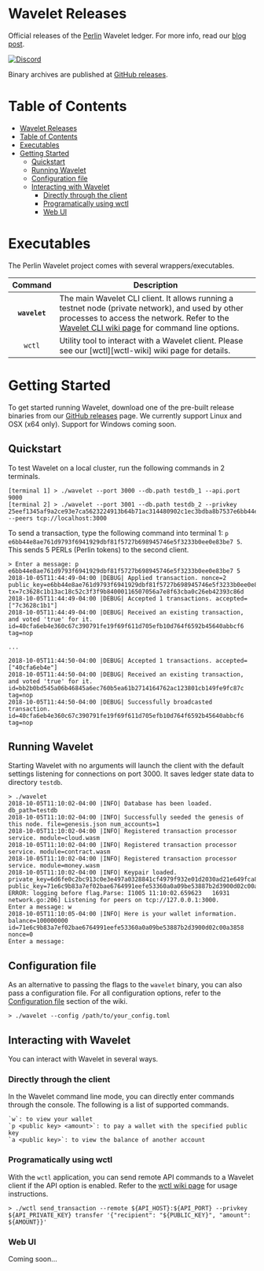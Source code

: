 # Wavelet Releases

Official releases of the [Perlin][perlin] Wavelet ledger. For more info, read our [blog post][wavelet-ledger].

[![Discord][discord-shield]][discord]

Binary archives are published at [GitHub releases][github-releases].

# Table of Contents
- [Wavelet Releases](#wavelet-releases)
- [Table of Contents](#table-of-contents)
- [Executables](#executables)
- [Getting Started](#getting-started)
    - [Quickstart](#quickstart)
    - [Running Wavelet](#running-wavelet)
    - [Configuration file](#configuration-file)
    - [Interacting with Wavelet](#interacting-with-wavelet)
        - [Directly through the client](#directly-through-the-client)
        - [Programatically using wctl](#programatically-using-wctl)
        - [Web UI](#web-ui)

# Executables

The Perlin Wavelet project comes with several wrappers/executables.

| Command    | Description |
|:----------:|-------------|
| **`wavelet`** | The main Wavelet CLI client. It allows running a testnet node (private network), and used by other processes to access the network. Refer to the [Wavelet CLI wiki page][wiki-wavelet-cli] for command line options. |
| `wctl` | Utility tool to interact with a Wavelet client. Please see our [wctl][wctl-wiki] wiki page for details. |

# Getting Started

To get started running Wavelet, download one of the pre-built release binaries from our [GitHub releases][github-releases] page. We currently support Linux and OSX (x64 only). Support for Windows coming soon.

## Quickstart

To test Wavelet on a local cluster, run the following commands in 2 terminals.

```shell
[terminal 1] > ./wavelet --port 3000 --db.path testdb_1 --api.port 9000
[terminal 2] > ./wavelet --port 3001 --db.path testdb_2 --privkey 25eef1345af9a2ce93e7ca5623224913b64b71ac314480902c1ec3bdba8b7537e6bb44e8ae761d9793f6941929dbf81f5727b698945746e5f3233b0ee0e83be7 --peers tcp://localhost:3000
```

To send a transaction, type the following command into terminal 1: `p e6bb44e8ae761d9793f6941929dbf81f5727b698945746e5f3233b0ee0e83be7 5`. This sends 5 PERLs (Perlin tokens) to the second client.

```shell
> Enter a message: p e6bb44e8ae761d9793f6941929dbf81f5727b698945746e5f3233b0ee0e83be7 5
2018-10-05T11:44:49-04:00 |DEBUG| Applied transaction. nonce=2 public_key=e6bb44e8ae761d9793f6941929dbf81f5727b698945746e5f3233b0ee0e83be7 tx=7c3628c1b13ac18c52c3f3f9b84000116507056a7e8f63cba0c26eb42393c86d
2018-10-05T11:44:49-04:00 |DEBUG| Accepted 1 transactions. accepted=["7c3628c1b1"]
2018-10-05T11:44:49-04:00 |DEBUG| Received an existing transaction, and voted 'true' for it. id=40cfa6eb4e360c67c390791fe19f69f611d705efb10d764f6592b45640abbcf6 tag=nop

...

2018-10-05T11:44:50-04:00 |DEBUG| Accepted 1 transactions. accepted=["40cfa6eb4e"]
2018-10-05T11:44:50-04:00 |DEBUG| Received an existing transaction, and voted 'true' for it. id=bb2b0bd545a06b46845a6ec760b5ea61b2714164762ac123801cb149fe9fc87c tag=nop
2018-10-05T11:44:50-04:00 |DEBUG| Successfully broadcasted transaction. id=40cfa6eb4e360c67c390791fe19f69f611d705efb10d764f6592b45640abbcf6 tag=nop
```

## Running Wavelet

Starting Wavelet with no arguments will launch the client with the default settings listening for connections on port 3000. It saves ledger state data to directory `testdb`.

```shell
> ./wavelet
2018-10-05T11:10:02-04:00 |INFO| Database has been loaded. db_path=testdb
2018-10-05T11:10:02-04:00 |INFO| Successfully seeded the genesis of this node. file=genesis.json num_accounts=1
2018-10-05T11:10:02-04:00 |INFO| Registered transaction processor service. module=cloud.wasm
2018-10-05T11:10:02-04:00 |INFO| Registered transaction processor service. module=contract.wasm
2018-10-05T11:10:02-04:00 |INFO| Registered transaction processor service. module=money.wasm
2018-10-05T11:10:02-04:00 |INFO| Keypair loaded. private_key=6d6fe0c2bc913c0e3e497a0328841cf4979f932e01d2030ad21e649fca8d47fe71e6c9b83a7ef02bae6764991eefe53360a0a09be53887b2d3900d02c00a3858 public_key=71e6c9b83a7ef02bae6764991eefe53360a0a09be53887b2d3900d02c00a3858
ERROR: logging before flag.Parse: I1005 11:10:02.659623   16931 network.go:206] Listening for peers on tcp://127.0.0.1:3000.
Enter a message: w
2018-10-05T11:10:05-04:00 |INFO| Here is your wallet information. balance=100000000 id=71e6c9b83a7ef02bae6764991eefe53360a0a09be53887b2d3900d02c00a3858 nonce=0
Enter a message:
```


## Configuration file

As an alternative to passing the flags to the `wavelet` binary, you can also pass a configuration file. For all configuration options, refer to the [Configuration file][wiki-wavelet-configuration-file] section of the wiki.

```shell
> ./wavelet --config /path/to/your_config.toml
```

## Interacting with Wavelet

You can interact with Wavelet in several ways.

### Directly through the client

In the Wavelet command line mode, you can directly enter commands through the console. The following is a list of supported commands.

```shell
`w`: to view your wallet
`p <public key> <amount>`: to pay a wallet with the specified public key
`a <public key>`: to view the balance of another account
```

### Programatically using wctl

With the `wctl` application, you can send remote API commands to a Wavelet client if the API option is enabled. Refer to the [wctl wiki page][wiki-wctl] for usage instructions.

```shell
> ./wctl send_transaction --remote ${API_HOST}:${API_PORT} --privkey ${API_PRIVATE_KEY} transfer '{"recipient": "${PUBLIC_KEY}", "amount": ${AMOUNT}}'
```

### Web UI

Coming soon...

[perlin]: https://www.perlin.net
[wavelet-ledger]: https://medium.com/perlin-network/wavelet-a-metastable-sybil-resistant-ledger-517ea7ee9031
[discord-shield]: https://img.shields.io/discord/458332417909063682.svg
[discord]: https://discord.gg/dMYfDPM
[github-releases]: https://github.com/perlin-network/wavelet-bin/releases
[wiki-wavelet-cli]: https://github.com/perlin-network/wavelet-bin/wiki/Command-Line-Options
[wiki-wctl]: https://github.com/perlin-network/wavelet-bin/wiki/wctl
[wiki-wavelet-configuration-file]: https://github.com/perlin-network/wavelet-bin/wiki/Configuration